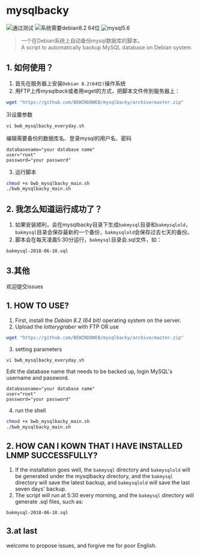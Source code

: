 # mysqlbacky
![通过测试](https://img.shields.io/badge/build-passing-green.svg)
![系统需要debian8.2 64位](https://img.shields.io/badge/debian-8.2(64%20bit)-orange.svg)
![mysql5.6](https://img.shields.io/badge/mysql-5.6-blue.svg)

>一个在Debian系统上自动备份mysql数据库的脚本。<br>
>A script to automatically backup MySQL database on Debian system.

## 1. 如何使用？
1) 首先在服务器上安装`Debian 8.2(64位)`操作系统
2) 用FTP上传*mysqlback*或者用wget的方式，把脚本文件传到服务器上：
```sh
wget "https://github.com/BEWINDOWEB/mysqlbacky/archive/master.zip"
```
3)设置参数
```sh
vi bwb_mysqlbacky_everyday.sh
```
编辑需要备份的数据库名、登录mysql的用户名、密码
```
databasename="your database name"
user="root"
password="your password"
```
3) 运行脚本
```sh
chmod +x bwb_mysqlbacky_main.sh
./bwb_mysqlbacky_main.sh
```

## 2. 我怎么知道运行成功了？
1) 如果安装顺利，会在mysqlbacky目录下生成`bakmysql`目录和`bakmysqlold`，`bakmysql`目录会保存最新的一个备份，`bakmysqlold`会保存过去七天的备份。
2) 脚本会在每天凌晨5:30分运行，`bakmysql`目录会.sql文件，如：
```
bakmysql-2018-06-10.sql
```
## 3.其他
欢迎提交issues

		
## 1. HOW TO USE?
1) First, install the *Debian 8.2 (64 bit)* operating system on the server.
2) Upload the *lotterygraber* with FTP OR use
```sh
wget "https://github.com/BEWINDOWEB/mysqlbacky/archive/master.zip"
```
3) setting parameters
```sh
vi bwb_mysqlbacky_everyday.sh
```
Edit the database name that needs to be backed up, login MySQL's username and password.
```
databasename="your database name"
user="root"
password="your password"
```
4) run the shell
```sh
chmod +x bwb_mysqlbacky_main.sh
./bwb_mysqlbacky_main.sh
```

## 2. HOW CAN I KOWN THAT I HAVE INSTALLED LNMP SUCCESSFULLY?
1) If the installation goes well, the `bakmysql` directory and `bakmysqlold` will be generated under the mysqlbacky directory, and the `bakmysql` directory will save the latest backup, and `bakmysqlold` will save the last seven days' backup.
2) The script will run at 5:30 every morning, and the `bakmysql` directory will generate .sql files, such as:
```
bakmysql-2018-06-10.sql
```
## 3.at last
welcome to propose issues, and forgive me for poor English.
